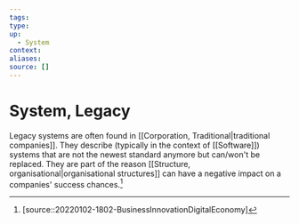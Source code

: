 ```yaml
---
tags:
type:
up:
  - System
context:
aliases:
source: []
---
```


# System, Legacy

Legacy systems are often found in [[Corporation, Traditional|traditional companies]]. They describe (typically in the context of [[Software]]) systems that are not the newest standard anymore but can/won't be replaced. They are part of the reason [[Structure, organisational|organisational structures]] can have a negative impact on a companies' success chances.[^1]

[^1]: [source::20220102-1802-BusinessInnovationDigitalEconomy]
